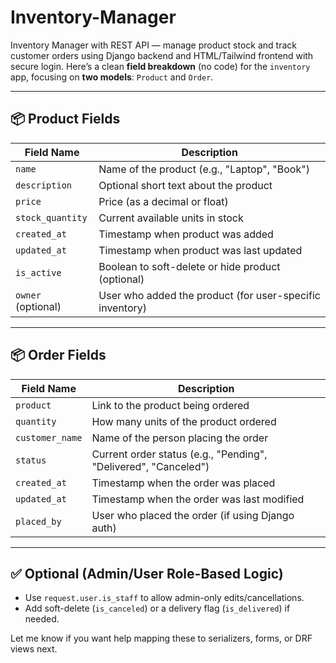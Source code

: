 # Inventory-Manager
Inventory Manager with REST API — manage product stock and track customer orders using Django backend and HTML/Tailwind frontend with secure login.
Here’s a clean **field breakdown** (no code) for the `inventory` app, focusing on **two models**: `Product` and `Order`.

---

## 📦 Product Fields

| Field Name         | Description                                              |
| ------------------ | -------------------------------------------------------- |
| `name`             | Name of the product (e.g., "Laptop", "Book")             |
| `description`      | Optional short text about the product                    |
| `price`            | Price (as a decimal or float)                            |
| `stock_quantity`   | Current available units in stock                         |
| `created_at`       | Timestamp when product was added                         |
| `updated_at`       | Timestamp when product was last updated                  |
| `is_active`        | Boolean to soft-delete or hide product (optional)        |
| `owner` (optional) | User who added the product (for user-specific inventory) |

---

## 📦 Order Fields

| Field Name      | Description                                                     |
| --------------- | --------------------------------------------------------------- |
| `product`       | Link to the product being ordered                               |
| `quantity`      | How many units of the product ordered                           |
| `customer_name` | Name of the person placing the order                            |
| `status`        | Current order status (e.g., "Pending", "Delivered", "Canceled") |
| `created_at`    | Timestamp when the order was placed                             |
| `updated_at`    | Timestamp when the order was last modified                      |
| `placed_by`     | User who placed the order (if using Django auth)                |

---

## ✅ Optional (Admin/User Role-Based Logic)

* Use `request.user.is_staff` to allow admin-only edits/cancellations.
* Add soft-delete (`is_canceled`) or a delivery flag (`is_delivered`) if needed.

Let me know if you want help mapping these to serializers, forms, or DRF views next.
